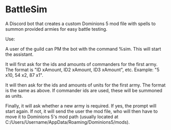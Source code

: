 # BattleSim
A Discord bot that creates a custom Dominions 5 mod file with spells to summon provided armies for easy battle testing.

Use:

A user of the guild can PM the bot with the command %sim. This will start the assistant.

It will first ask for the ids and amounts of commanders for the first army. The format is "ID xAmount, ID2 xAmount, ID3 xAmount", etc. Example: "5 x10, 54 x2, 87 x1".

It will then ask for the ids and amounts of units for the first army. The format is the same as above. If commander ids are used, these will be summoned as units.

Finally, it will ask whether a new army is required. If yes, the prompt will start again. If not, it will send the user the mod file, who will then have to move it to Dominions 5's mod path (usually located at C:/Users/Username/AppData/Roaming/Dominions5/mods).
